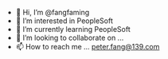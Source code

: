 - 👋 Hi, I’m @fangfaming
- 👀 I’m interested in PeopleSoft
- 🌱 I’m currently learning PeopleSoft
- 💞️ I’m looking to collaborate on ...
- 📫 How to reach me ... peter.fang@139.com

<!---
fangfaming/fangfaming is a ✨ special ✨ repository because its `README.md` (this file) appears on your GitHub profile.
You can click the Preview link to take a look at your changes.
--->

